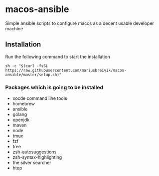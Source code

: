 # macos-ansible
Simple ansible scripts to configure macos as a decent usable developer machine

## Installation

Run the following command to start the installation

```
sh -c "$(curl -fsSL https://raw.githubusercontent.com/mariusbreivik/macos-ansible/master/setup.sh)"
```

### Packages which is going to be installed
- xocde command line tools
- homebrew
- ansible
- golang
- openjdk
- maven
- node
- tmux
- fzf
- tree
- zsh-autosuggestions
- zsh-syntax-highlighting
- the silver searcher
- htop

